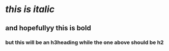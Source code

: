 #  *this is italic*


##  and hopefullyy **this is bold**


###  but this will be an h3heading while the one above should be h2

